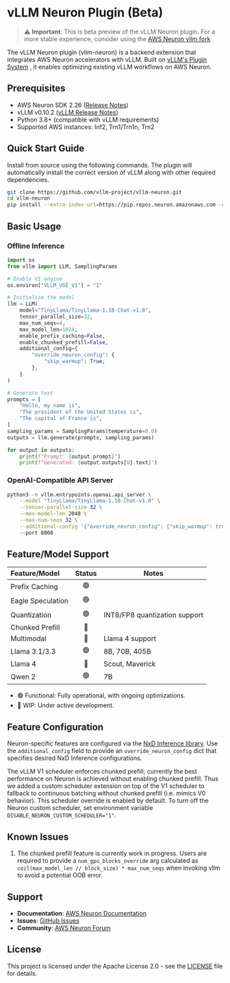 # vLLM Neuron Plugin (Beta)

> **⚠️ Important**: This is beta preview of the vLLM Neuron plugin. For a more stable experience, consider using the [AWS Neuron vllm fork](https://github.com/aws-neuron/upstreaming-to-vllm/releases/tag/2.26.0)

The vLLM Neuron plugin (vllm-neuron) is a backend extension that integrates AWS Neuron accelerators with vLLM. Built on [vLLM's Plugin System](https://docs.vllm.ai/en/latest/design/plugin_system.html)
, it enables optimizing existing vLLM workflows on AWS Neuron.

## Prerequisites

- AWS Neuron SDK 2.26 ([Release Notes](https://awsdocs-neuron.readthedocs-hosted.com/en/latest/release-notes/2.26.0/))
- vLLM v0.10.2 ([vLLM Release Notes](https://github.com/vllm-project/vllm/releases))
- Python 3.8+ (compatible with vLLM requirements)
- Supported AWS instances: Inf2, Trn1/Trn1n, Trn2

## Quick Start Guide

Install from source using the following commands. The plugin will automatically install the correct version of vLLM along with other required dependencies.

```bash
git clone https://github.com/vllm-project/vllm-neuron.git
cd vllm-neuron
pip install --extra-index-url=https://pip.repos.neuron.amazonaws.com -e .
```
## Basic Usage
### Offline Inference

```python
import os
from vllm import LLM, SamplingParams

# Enable V1 engine
os.environ["VLLM_USE_V1"] = "1"

# Initialize the model
llm = LLM(
    model="TinyLlama/TinyLlama-1.1B-Chat-v1.0",
    tensor_parallel_size=32,
    max_num_seqs=4,
    max_model_len=1024,
    enable_prefix_caching=False,
    enable_chunked_prefill=False,
    additional_config={
        "override_neuron_config": {
            "skip_warmup": True,
        },
    }
)

# Generate text
prompts = [
    "Hello, my name is",
    "The president of the United States is",
    "The capital of France is",
]
sampling_params = SamplingParams(temperature=0.0)
outputs = llm.generate(prompts, sampling_params)

for output in outputs:
    print(f"Prompt: {output.prompt}")
    print(f"Generated: {output.outputs[0].text}")
```

### OpenAI-Compatible API Server

```bash
python3 -m vllm.entrypoints.openai.api_server \
    --model "TinyLlama/TinyLlama-1.1B-Chat-v1.0" \
    --tensor-parallel-size 32 \
    --max-model-len 2048 \
    --max-num-seqs 32 \
    --additional-config '{"override_neuron_config": {"skip_warmup": true}}'
    --port 8000 
```
## Feature/Model Support

| Feature/Model | Status | Notes |
|:--------|:------:|-------|
| Prefix Caching | 🟢 |  |
| Eagle Speculation | 🟢 |   |
| Quantization | 🟢 | INT8/FP8 quantization support |
| Chunked Prefill | 🚧 |  |
| Multimodal | 🚧 |  Llama 4 support |
| Llama 3.1/3.3 | 🟢 | 8B, 70B, 405B |
| Llama 4 | 🚧 | Scout, Maverick |
| Qwen 2 | 🟢 | 7B|

- 🟢 Functional: Fully operational, with ongoing optimizations.
- 🚧 WIP: Under active development.
  
## Feature Configuration

Neuron-specific features are configured via the [NxD Inference library](https://awsdocs-neuron.readthedocs-hosted.com/en/latest/libraries/nxd-inference/nxdi-overview.html). Use the `additional_config` field to provide an `override_neuron_config` dict that specifies desired NxD Inference configurations. 

The vLLM V1 scheduler enforces chunked prefill; currently the best performance on Neuron is achieved without enabling chunked prefill. Thus we added a custom scheduler extension on top of the V1 scheduler to fallback to continuous batching without chunked prefill (i.e. mimics V0 behavior). This scheduler override is enabled by default. To turn off the Neuron custom scheduler, set environment variable `DISABLE_NEURON_CUSTOM_SCHEDULER="1"`.


## Known Issues
1. The chunked prefill feature is currently work in progress. Users are required to provide a `num_gpu_blocks_override` arg calculated as `ceil(max_model_len // block_size) * max_num_seqs` when invoking vllm to avoid a potential OOB error.

## Support

- **Documentation**: [AWS Neuron Documentation](https://awsdocs-neuron.readthedocs-hosted.com/)
- **Issues**: [GitHub Issues](https://github.com/vllm-project/vllm-neuron/issues)
- **Community**: [AWS Neuron Forum](https://forums.aws.amazon.com/forum.jspa?forumID=355)

## License

This project is licensed under the Apache License 2.0 - see the [LICENSE](LICENSE) file for details.
